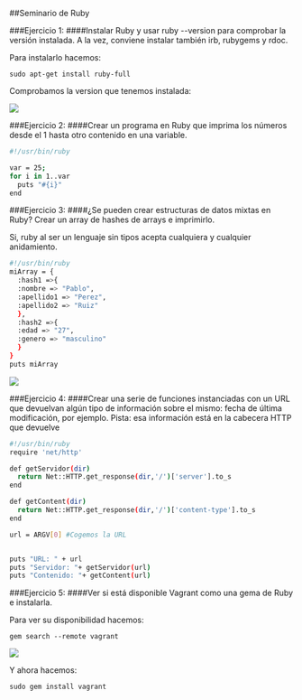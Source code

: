 ##Seminario de Ruby

###Ejercicio 1:
####Instalar Ruby y usar ruby --version para comprobar la versión instalada. A la vez, conviene instalar también irb, rubygems y rdoc.

Para instalarlo hacemos:

``sudo apt-get install ruby-full``

Comprobamos la version que tenemos instalada:

<img src=http://i61.tinypic.com/2rnho2c.png></img>


###Ejercicio 2:
####Crear un programa en Ruby que imprima los números desde el 1 hasta otro contenido en una variable.

```bash
#!/usr/bin/ruby

var = 25;
for i in 1..var
  puts "#{i}"
end
```

###Ejercicio 3:
####¿Se pueden crear estructuras de datos mixtas en Ruby? Crear un array de hashes de arrays e imprimirlo.

Si, ruby al ser un lenguaje sin tipos acepta cualquiera y cualquier anidamiento.

```bash
#!/usr/bin/ruby
miArray = {
  :hash1 =>{	
  :nombre => "Pablo",
  :apellido1 => "Perez", 
  :apellido2 => "Ruiz"
  },
  :hash2 =>{
  :edad => "27", 
  :genero => "masculino"
  }
}
puts miArray
```
<img src=http://i62.tinypic.com/24wy3w9.png></img>

###Ejercicio 4:
####Crear una serie de funciones instanciadas con un URL que devuelvan algún tipo de información sobre el mismo: fecha de última modificación, por ejemplo. Pista: esa información está en la cabecera HTTP que devuelve

```bash
#!/usr/bin/ruby
require 'net/http'

def getServidor(dir)
  return Net::HTTP.get_response(dir,'/')['server'].to_s
end

def getContent(dir)
  return Net::HTTP.get_response(dir,'/')['content-type'].to_s
end

url = ARGV[0] #Cogemos la URL


puts "URL: " + url
puts "Servidor: "+ getServidor(url)
puts "Contenido: "+ getContent(url)
```

###Ejercicio 5:
####Ver si está disponible Vagrant como una gema de Ruby e instalarla.

Para ver su disponibilidad hacemos:

``gem search --remote vagrant``

<img src=http://i59.tinypic.com/35jcps0.png></img>

Y ahora hacemos:

``sudo gem install vagrant``
